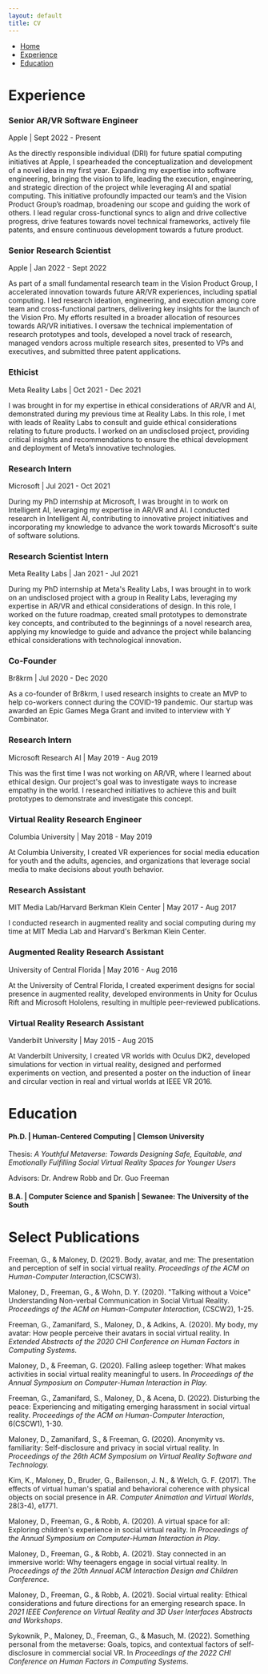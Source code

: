 ```yaml
---
layout: default
title: CV
---
```


<div class="cv-container">
	    <nav>
        <ul>
            <li><a href="/index">Home</a></li>
            <li><a href="#experience">Experience</a></li>
            <li><a href="#education">Education</a></li>
        </ul>
    </nav>
    <div id = "experience">
    <h1>Experience</h1>
    <div class="experience">
        <h3>Senior AR/VR Software Engineer</h3>
        <p>Apple | Sept 2022 - Present</p>
        <p>
            As the directly responsible individual (DRI) for future spatial computing initiatives at Apple, I spearheaded the conceptualization and development of a novel idea in my first year. Expanding my expertise into software engineering, bringing the vision to life, leading the execution, engineering, and strategic direction of the project while leveraging AI and spatial computing. This initiative profoundly impacted our team’s and the Vision Product Group’s roadmap, broadening our scope and guiding the work of others. I lead regular cross-functional syncs to align and drive collective progress, drive features towards novel technical frameworks, actively file patents, and ensure continuous development towards a future product.
        </p>
    </div>
    <div class="experience">
        <h3>Senior Research Scientist</h3>
        <p>Apple | Jan 2022 - Sept 2022</p>
        <p>
            As part of a small fundamental research team in the Vision Product Group, I accelerated innovation towards future AR/VR experiences, including spatial computing. I led research ideation, engineering, and execution among core team and cross-functional partners, delivering key insights for the launch of the Vision Pro. My efforts resulted in a broader allocation of resources towards AR/VR initiatives. I oversaw the technical implementation of research prototypes and tools, developed a novel track of research, managed vendors across multiple research sites, presented to VPs and executives, and submitted three patent applications.
        </p>
    </div>
    <div class="experience">
        <h3>Ethicist</h3>
        <p>Meta Reality Labs | Oct 2021 - Dec 2021</p>
        <p>
            I was brought in for my expertise in ethical considerations of AR/VR and AI, demonstrated during my previous time at Reality Labs. In this role, I met with leads of Reality Labs to consult and guide ethical considerations relating to future products. I worked on an undisclosed project, providing critical insights and recommendations to ensure the ethical development and deployment of Meta’s innovative technologies.
        </p>
    </div>
    <div class="experience">
        <h3>Research Intern</h3>
        <p>Microsoft | Jul 2021 - Oct 2021</p>
        <p>
            During my PhD internship at Microsoft, I was brought in to work on Intelligent AI, leveraging my expertise in AR/VR and AI. I conducted research in Intelligent AI, contributing to innovative project initiatives and incorporating my knowledge to advance the work towards Microsoft's suite of software solutions.
        </p>
    </div>
    <div class="experience">
        <h3>Research Scientist Intern </h3>
        <p>Meta Reality Labs | Jan 2021 - Jul 2021</p>
        <p>
            During my PhD internship at Meta's Reality Labs, I was brought in to work on an undisclosed project with a group in Reality Labs, leveraging my expertise in AR/VR and ethical considerations of design. In this role, I worked on the future roadmap, created small prototypes to demonstrate key concepts, and contributed to the beginnings of a novel research area, applying my knowledge to guide and advance the project while balancing ethical considerations with technological innovation.
        </p>
    </div>
    <div class="experience">
        <h3>Co-Founder</h3>
        <p>Br8krm | Jul 2020 - Dec 2020</p>
        <p>
            As a co-founder of Br8krm, I used research insights to create an MVP to help co-workers connect during the COVID-19 pandemic. Our startup was awarded an Epic Games Mega Grant and invited to interview with Y Combinator.
        </p>
    </div>
    <div class="experience">
        <h3>Research Intern</h3>
        <p>Microsoft Research AI | May 2019 - Aug 2019</p>
        <p>
            This was the first time I was not working on AR/VR, where I learned about ethical design. Our project's goal was to investigate ways to increase empathy in the world. I researched initiatives to achieve this and built prototypes to demonstrate and investigate this concept.
        </p>
    </div>
    <div class="experience">
        <h3>Virtual Reality Research Engineer</h3>
        <p>Columbia University | May 2018 - May 2019</p>
        <p>
            At Columbia University, I created VR experiences for social media education for youth and the adults, agencies, and organizations that leverage social media to make decisions about youth behavior.
        </p>
    </div>
    <div class="experience">
        <h3>Research Assistant</h3>
        <p>MIT Media Lab/Harvard Berkman Klein Center | May 2017 - Aug 2017</p>
        <p>
            I conducted research in augmented reality and social computing during my time at MIT Media Lab and Harvard's Berkman Klein Center.
        </p>
    </div>
    <div class="experience">
        <h3>Augmented Reality Research Assistant</h3>
        <p>University of Central Florida | May 2016 - Aug 2016</p>
        <p>
            At the University of Central Florida, I created experiment designs for social presence in augmented reality, developed environments in Unity for Oculus Rift and Microsoft Hololens, resulting in multiple peer-reviewed publications.
        </p>
    </div>
    <div class="experience">
        <h3>Virtual Reality Research Assistant</h3>
        <p>Vanderbilt University | May 2015 - Aug 2015</p>
        <p>
            At Vanderbilt University, I created VR worlds with Oculus DK2, developed simulations for vection in virtual reality, designed and performed experiments on vection, and presented a poster on the induction of linear and circular vection in real and virtual worlds at IEEE VR 2016.
        </p>
    </div>
    <h1>Education</h1>
    <div id = "education">
    <div class="education">
        <h4>Ph.D. | Human-Centered Computing | Clemson University</h4>
        <p>
            Thesis: <i>A Youthful Metaverse: Towards Designing Safe, Equitable, and Emotionally Fulfilling Social Virtual Reality Spaces for Younger Users</i>
        </p>
        <p>Advisors: Dr. Andrew Robb and Dr. Guo Freeman</p>
        <h4>B.A. | Computer Science and Spanish | Sewanee: The University of the South</h4>
    </div>
     <h1>Select Publications</h1>
    <div id = "education">
    <div class="education">
        <p>Freeman, G., & Maloney, D. (2021). Body, avatar, and me: The presentation and perception of self in social virtual reality. <i>Proceedings of the ACM on Human-Computer Interaction</i>,(CSCW3).</p>

<p>Maloney, D., Freeman, G., & Wohn, D. Y. (2020). "Talking without a Voice" Understanding Non-verbal Communication in Social Virtual Reality. <i>Proceedings of the ACM on Human-Computer Interaction</i>, (CSCW2), 1-25.</p>

<p>Freeman, G., Zamanifard, S., Maloney, D., & Adkins, A. (2020). My body, my avatar: How people perceive their avatars in social virtual reality. In <i>Extended Abstracts of the 2020 CHI Conference on Human Factors in Computing Systems.</i></p>

<p>Maloney, D., & Freeman, G. (2020). Falling asleep together: What makes activities in social virtual reality meaningful to users. In <i>Proceedings of the Annual Symposium on Computer-Human Interaction in Play.</i></p>

<p>Freeman, G., Zamanifard, S., Maloney, D., & Acena, D. (2022). Disturbing the peace: Experiencing and mitigating emerging harassment in social virtual reality. <i>Proceedings of the ACM on Human-Computer Interaction</i>, 6(CSCW1), 1-30.</p>

<p>Maloney, D., Zamanifard, S., & Freeman, G. (2020). Anonymity vs. familiarity: Self-disclosure and privacy in social virtual reality. In <i>Proceedings of the 26th ACM Symposium on Virtual Reality Software and Technology.</i></p>

<p>Kim, K., Maloney, D., Bruder, G., Bailenson, J. N., & Welch, G. F. (2017). The effects of virtual human's spatial and behavioral coherence with physical objects on social presence in AR. <i>Computer Animation and Virtual Worlds</i>, 28(3-4), e1771.</p>

<p>Maloney, D., Freeman, G., & Robb, A. (2020). A virtual space for all: Exploring children's experience in social virtual reality. In <i>Proceedings of the Annual Symposium on Computer-Human Interaction in Play</i>.</p>

<p>Maloney, D., Freeman, G., & Robb, A. (2021). Stay connected in an immersive world: Why teenagers engage in social virtual reality. In <i>Proceedings of the 20th Annual ACM Interaction Design and Children Conference</i>.</p>

<p>Maloney, D., Freeman, G., & Robb, A. (2021). Social virtual reality: Ethical considerations and future directions for an emerging research space. In <i>2021 IEEE Conference on Virtual Reality and 3D User Interfaces Abstracts and Workshops</i>.</p>

<p>Sykownik, P., Maloney, D., Freeman, G., & Masuch, M. (2022). Something personal from the metaverse: Goals, topics, and contextual factors of self-disclosure in commercial social VR. In <i>Proceedings of the 2022 CHI Conference on Human Factors in Computing Systems</i>.</p>
</div>


